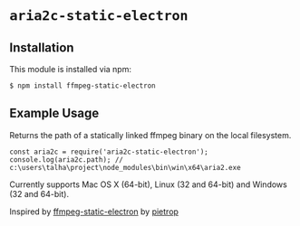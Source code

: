# `aria2c-static-electron`

## Installation

This module is installed via npm:

```$ npm install ffmpeg-static-electron```

## Example Usage

Returns the path of a statically linked ffmpeg binary on the local filesystem.

```
const aria2c = require('aria2c-static-electron');
console.log(aria2c.path); // c:\users\talha\project\node_modules\bin\win\x64\aria2.exe
```
Currently supports Mac OS X (64-bit), Linux (32 and 64-bit) and Windows (32 and 64-bit).

Inspired by [ffmpeg-static-electron](https://www.npmjs.com/package/ffmpeg-static-electron) by [pietrop](https://www.npmjs.com/~pietrop)